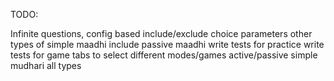 TODO:

Infinite questions,
config based include/exclude choice parameters
other types of simple maadhi
include passive maadhi
write tests for practice
write tests for game
tabs to select different modes/games
active/passive simple mudhari all types
